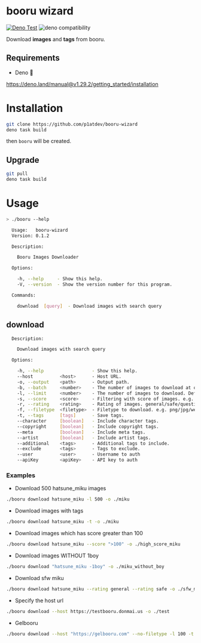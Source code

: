 # booru wizard
[![Deno Test](https://github.com/p1atdev/booru-wizard/actions/workflows/testing.yaml/badge.svg)](https://github.com/p1atdev/booru-wizard/actions/workflows/testing.yaml)
![deno compatibility](https://shield.deno.dev/deno/^1.29)

Download **images** and **tags** from booru.

## Requirements

- Deno 🦕

https://deno.land/manual@v1.29.2/getting_started/installation

# Installation

```bash
git clone https://github.com/p1atdev/booru-wizard
deno task build
```

then `booru` will be created.

## Upgrade

```bash
git pull
deno task build
```

# Usage

```bash
> ./booru --help

  Usage:   booru-wizard
  Version: 0.1.2

  Description:

    Booru Images Downloader

  Options:

    -h, --help     - Show this help.
    -V, --version  - Show the version number for this program.

  Commands:

    download  [query]  - Download images with search query
```

## download

```bash
  Description:

    Download images with search query

  Options:

    -h, --help                  - Show this help.
    --host          <host>      - Host URL.                                                (Default: "https://danbooru.donmai.us")
    -o, --output    <path>      - Output path.                                             (Default: "./output")
    -b, --batch     <number>    - The number of images to download at once. Default is 4.  (Default: 4)
    -l, --limit     <number>    - The number of images to download. Default is 200         (Default: 200)
    -s, --score     <score>     - Filtering with score of images. e.g. "100", ">20", "<10", "100...200"
    -r, --rating    <rating>    - Rating of images. general/safe/questionable/explicit     (Default: [ "general", "safe", "questionable", "explicit" ])      
    -f, --filetype  <filetype>  - Filetype to download. e.g. png/jpg/webp/mp4... etc       (Default: [ "jpg", "png", "webp" ])
    -t, --tags      [tags]      - Save tags.                                               (Default: false)
    --character     [boolean]   - Include character tags.                                  (Default: true, Depends: --tags)
    --copyright     [boolean]   - Include copyright tags.                                  (Default: true, Depends: --tags)
    --meta          [boolean]   - Include meta tags.                                       (Default: false, Depends: --tags)
    --artist        [boolean]   - Include artist tags.                                     (Default: true, Depends: --tags)
    --additional    <tags>      - Additional tags to include.                              (Depends: --tags)
    --exclude       <tags>      - Tags to exclude.                                         (Depends: --tags)
    --user          <user>      - Username to auth                                         (Depends: --apiKey)
    --apiKey        <apiKey>    - API key to auth                                          (Depends: --user)
```

### Examples

- Download 500 hatsune_miku images

```bash
./booru download hatsune_miku -l 500 -o ./miku
```

- Download images with tags

```bash
./booru download hatsune_miku -t -o ./miku
```

- Download images which has score greater than 100

```bash
./booru download hatsune_miku --score ">100" -o ./high_score_miku
```

- Download images WITHOUT 1boy

```bash
./booru download "hatsune_miku -1boy" -o ./miku_without_boy
```

- Download sfw miku

```bash
./booru download hatsune_miku --rating general --rating safe -o ./sfw_miku
```

- Specify the host url

```bash
./booru download --host https://testbooru.donmai.us -o ./test
```

- Gelbooru

```bash
./booru download --host "https://gelbooru.com" --no-filetype -l 100 -t -o ./gel --batch 100
```